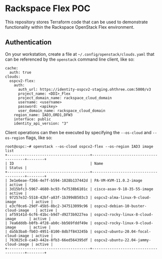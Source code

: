 # Rackspace Flex POC

This repository stores Terraform code that can be used to demonstrate functionality within the Rackspace OpenStack Flex environment.

## Authentication

On your workstation, create a file at `~/.config/openstack/clouds.yaml` that can be referenced by the `openstack` command line client, like so:

```
cache:
  auth: true
clouds:
  ospcv2-flex:
    auth:
      auth_url: https://identity-ospcv2-staging.ohthree.com:5000/v3
      project_name: <DDI>_Flex
      project_domain_name: rackspace_cloud_domain
      username: <username>
      password: <apikey>
      user_domain_name: rackspace_cloud_domain
    region_name: IAD3,ORD1,DFW3
    interface: public
    identity_api_version: "3"
```

Client operations can then be executed by specifying the `--os-cloud` and `--os-region` flags, like so:

```
root@ospc:~# openstack --os-cloud ospcv2-flex --os-region IAD3 image list
+--------------------------------------+---------------------------------------+--------+
| ID                                   | Name                                  | Status |
+--------------------------------------+---------------------------------------+--------+
| 3e1e6eae-f266-4e7f-b594-1028b137442d | PA-VM-KVM-11.0.2-image                | active |
| 3d15bfc3-5967-4680-bc93-fe7538b6101c | cisco-asav-9-18-35-55-image           | active |
| 97257e32-5518-42bf-a83f-1b399d8503c3 | ospcv2-alma-linux-9-cloud-image       | active |
| e3cf0ce6-29df-45b5-8bc2-347513099c96 | ospcv2-debian-10-buster-cloud-image   | active |
| af59141d-6cf6-41bc-b9d7-d9273b9227ea | ospcv2-rocky-linux-8-cloud-image      | active |
| 7ea6dddb-b0fb-4f28-ab0c-bb569fddf49e | ospcv2-rocky-linux-9-cloud-image      | active |
| da5b3ba8-fb03-4951-8100-8db7f843245b | ospcv2-ubuntu-20.04-focal-cloud-image | active |
| 763025c8-ca43-442e-8fb3-66ed564395df | ospcv2-ubuntu-22.04-jammy-cloud-image | active |
+--------------------------------------+---------------------------------------+--------+
```
